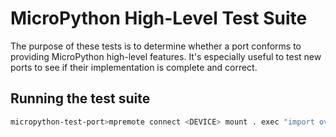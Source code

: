 # MicroPython High-Level Test Suite

The purpose of these tests is to determine whether a port conforms to providing MicroPython high-level features. It's especially useful to test new ports to see if their implementation is complete and correct.

## Running the test suite

```bash
micropython-test-port>mpremote connect <DEVICE> mount . exec "import overview"
```